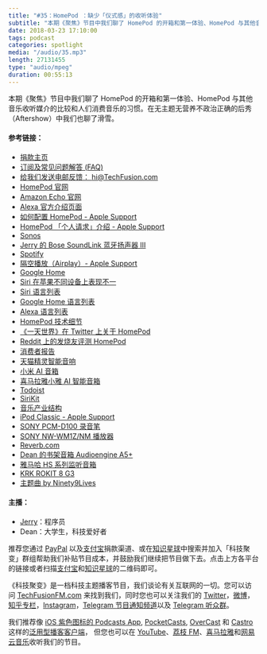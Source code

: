 ```yaml
---
title: "#35：HomePod ：缺少「仪式感」的收听体验"
subtitle: "本期《聚焦》节目中我们聊了 HomePod 的开箱和第一体验、HomePod 与其他音乐收听媒介的比较和人们消费音乐的习惯。在无主题无营养不政治正确的后秀（Aftershow）中我们也聊了滑雪。"
date: 2018-03-23 17:10:00
tags: podcast
categories: spotlight
media: "/audio/35.mp3"
length: 27131455 
type: "audio/mpeg"
duration: 00:55:13
---
```


本期《聚焦》节目中我们聊了 HomePod 的开箱和第一体验、HomePod 与其他音乐收听媒介的比较和人们消费音乐的习惯。在无主题无营养不政治正确的后秀（Aftershow）中我们也聊了滑雪。

#### 参考链接：

- [捐款主页](https://techfusionfm.com/donate)
- [订阅及常见问题解答 (FAQ)](https://techfusionfm.com/faq)
- [给我们发送电邮反馈： hi@TechFusion.com](mailto:hi@techfusionfm.com)
- [HomePod 官网](https://www.apple.com/homepod/)
- [Amazon Echo 官网](https://www.amazon.com/all-new-amazon-echo-speaker-with-wifi-alexa-dark-charcoal/dp/B06XCM9LJ4)
- [Alexa 官方介绍页面](https://www.amazon.com/meet-alexa/b?ie=UTF8&node=16067214011)
- [如何配置 HomePod - Apple Support](https://support.apple.com/en-us/HT208241)
- [HomePod 「个人请求」介绍 - Apple Support](https://support.apple.com/en-us/HT208322)
- [Sonos](https://www.sonos.com/)
- [Jerry 的 Bose SoundLink 蓝牙扬声器 III](https://www.bose.cn/zh_cn/products/speakers/portable_speakers/soundlink-bluetooth-speaker-iii.html)
- [Spotify](https://www.spotify.com/)
- [隔空播放（Airplay）- Apple Support](https://support.apple.com/zh-cn/HT204289)
- [Google Home](https://store.google.com/product/google_home)
- [Siri 在苹果不同设备上表现不一](https://www.macworld.com/article/3257605/ios/siri-vs-siri.html)
- [Siri 语言列表](https://www.apple.com/ios/feature-availability/#siri)
- [Google Home 语言列表](https://support.google.com/googlehome/answer/7550584)
- [Alexa 语言列表](https://developer.amazon.com/docs/custom-skills/develop-skills-in-multiple-languages.html)
- [HomePod 技术细节](https://www.apple.com/homepod/specs)
- [《一天世界》在 Twitter 上关于 HomePod](https://twitter.com/yitianshijieipn/status/969573052202676224)
- [Reddit 上的发烧友评测 HomePod](https://www.reddit.com/r/audiophile/comments/7wwtqy/apple_homepod_the_audiophile_perspective/)
- [消费者报告](https://www.consumerreports.org/smart-speakers/apple-homepod-early-test-results/)
- [天猫精灵智能音响](https://bot.tmall.com) 
- [小米 AI 音箱](https://www.mi.com/aispeaker/)
- [喜马拉雅小雅 AI 智能音箱](http://www.ximalaya.com/zhinengyinxiang/)
- [Todoist](http://todoist.com)
- [SiriKit](https://developer.apple.com/sirikit/)
- [音乐产业结构](http://cj.sina.com.cn/article/detail/6236057337/465428)
- [iPod Classic - Apple Support](https://support.apple.com/zh-cn/ipod-classic)
- [SONY PCM-D100 录音笔](http://www.sonystyle.com.cn/products/ic_recorder/pcm_d100.htm)
- [SONY NW-WM1Z/NM 播放器](http://www.sonystyle.com.cn/products/media_player/nw_wm1z.htm)
- [Reverb.com](https://reverb.com)
- [Dean 的书架音箱 Audioengine A5+](https://audioengineusa.com/shop/poweredspeakers/a5-plus-powered-speakers/)
- [雅马哈 HS 系列监听音箱](https://www.yamaha.com.cn/pa/products/206)
- [KRK ROKIT 8 G3](http://www.krksys.com/krk-studio-monitor-speakers/rokit/rokit-8.html)
- [主题曲 by Ninety9Lives](http://99l.tv/BleedingThroughYU)

#### 主播：

- [Jerry](https://twitter.com/jerryfzhang)：程序员
- Dean：大学生，科技爱好者

推荐您通过 [PayPal](https://paypal.me/techfusionfm/5) 以及[支付宝](HTTPS://QR.ALIPAY.COM/FKX09288AJOENI0MVZXM12)捐款渠道、或在[知识星球](https://www.xiaomiquan.com)中搜索并加入「科技聚变」群组帮助我们补贴节目成本，并鼓励我们继续把节目做下去。点击上方各平台的链接或者扫描[支付宝](https://techfusionfm.com/images/QR.JPG)和[知识星球](https://t.zsxq.com/IEmEM3f)的二维码即可。

《科技聚变》是一档科技主题播客节目，我们谈论有关互联网的一切。您可以访问 [TechFusionFM.com](https://TechFusionFM.com) 来找到我们，同时您也可以关注我们的 [Twitter](http://twitter.com/TechFusionFM)，[微博](http://weibo.com/TechFusionFM)，[知乎专栏](https://zhuanlan.zhihu.com/TechFusion)，[Instagram](http://instagram.com/TechFusionFM)，[Telegram 节目通知频道](https://t.me/TechFusionFM)以及 [Telegram 听众群](https://t.me/TechFusionChat)。

我们推荐像 [iOS 紫色图标的 Podcasts App](https://itunes.apple.com/cn/podcast/id1202658654), [PocketCasts](http://pca.st/podcast/28fcd200-cc7c-0134-10da-25324e2a541d), [OverCast](https://overcast.fm) 和 [Castro](http://supertop.co/castro/) 这样的[泛用型播客客户端](https://techfusionfm.com/faq)， 但您也可以在 [YouTube](https://www.youtube.com/channel/UC6uvHf21Tjm5lepw6P2Ki-Q)、[荔枝 FM](https://www.lizhi.fm/1494013/)、[喜马拉雅](http://www.ximalaya.com/72456289/album/6648521)和[网易云音乐](http://music.163.com/#/djradio?id=347498120)收听我们的节目。